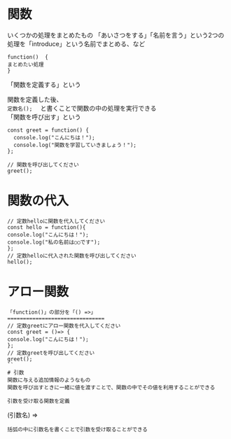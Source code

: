 # 関数  
いくつかの処理をまとめたもの
「あいさつをする」「名前を言う」という2つの処理を「introduce」という名前でまとめる、など  
```
function()  {
まとめたい処理
}
``` 
「関数を定義する」という 

関数を定義した後、  
```定数名();  ```
と書くことで関数の中の処理を実行できる  
「関数を呼び出す」という  
```
const greet = function() {
  console.log("こんにちは！");
  console.log("関数を学習していきましょう！");
};

// 関数を呼び出してください
greet();
```
# 関数の代入  
```
// 定数helloに関数を代入してください
const hello = function(){
console.log("こんにちは！");
console.log("私の名前は○○です");
};
// 定数helloに代入された関数を呼び出してください
hello();
```
# アロー関数  
```
「function()」の部分を「() =>」
===============================  
// 定数greetにアロー関数を代入してください
const greet = ()=> {
console.log("こんにちは！");
};
// 定数greetを呼び出してください
greet();
``
# 引数
関数に与える追加情報のようなもの  
関数を呼び出すときに一緒に値を渡すことで、関数の中でその値を利用することができる

引数を受け取る関数を定義  
```
(引数名) =>
```
括弧の中に引数名を書くことで引数を受け取ることができる

